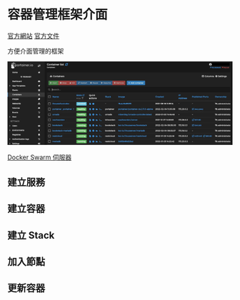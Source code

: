 # 容器管理框架介面

[官方網站](https://www.portainer.io/)
[官方文件](https://docs.portainer.io/)

方便介面管理的框架

![Preview](../../images/portainer-container-list-screen.webp)

[Docker Swarm 伺服器](https://satellite.funique.tv:9443/)

## 建立服務

## 建立容器

## 建立 Stack

## 加入節點

## 更新容器